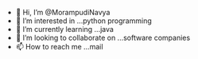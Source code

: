 - 👋 Hi, I’m @MorampudiNavya
- 👀 I’m interested in ...python programming
- 🌱 I’m currently learning ...java
- 💞️ I’m looking to collaborate on ...software companies
- 📫 How to reach me ...mail

<!---
MorampudiNavya/MorampudiNavya is a ✨ special ✨ repository because its `README.md` (this file) appears on your GitHub profile.
You can click the Preview link to take a look at your changes.
--->
